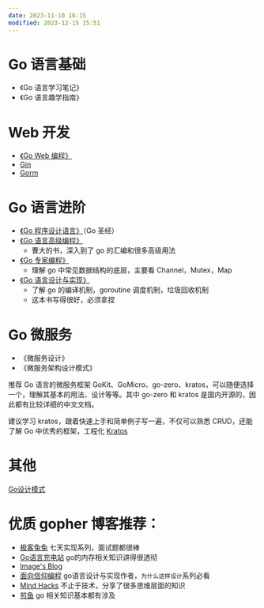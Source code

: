 ```yaml
---
date: 2023-11-10 16:15
modified: 2023-12-15 15:51
---
```


# Go 语言基础
- 《Go 语言学习笔记》
- 《Go 语言趣学指南》

# Web 开发
-  [《Go Web 编程》](https://www.bookstack.cn/read/Go-Web/README.md)
- [Gin](https://geektutu.com/post/quick-go-gin.html)
- [Gorm]( https://gorm.io/zh_CN/docs/index.html )

# Go 语言进阶
- [《Go 程序设计语言》](https://books.studygolang.com/gopl-zh/)（Go 圣经）
- [《Go 语言高级编程》]( https://chai2010.cn/advanced-go-programming-book )
	- 曹大的书，深入到了 go 的汇编和很多高级用法
- [《Go 专家编程》](https://books.studygolang.com/GoExpertProgramming/)
	- 理解 go 中常见数据结构的底层，主要看 Channel，Mutex，Map
- [《Go 语言设计与实现》](https://draveness.me/golang/)
	- 了解 go 的编译机制，goroutine 调度机制，垃圾回收机制
	- 这本书写得很好，必须拿捏

# Go 微服务
- 《微服务设计》
- 《微服务架构设计模式》

推荐 Go 语言的微服务框架 GoKit、GoMicro、go-zero、kratos，可以随便选择一个，理解其基本的用法、设计等等。其中 go-zero 和 kratos 是国内开源的，因此都有比较详细的中文文档。

建议学习 kratos，跟着快速上手和简单例子写一遍，不仅可以熟悉 CRUD，还能了解 Go 中优秀的框架，工程化
[Kratos](https://github.com/go-kratos/kratos)

# 其他
[Go设计模式](https://lailin.xyz/post/singleton.html)

# 优质 gopher 博客推荐：
- [极客兔兔](https://geektutu.com/) 七天实现系列，面试题都很棒
- [Go语言充电站](https://lessisbetter.site/) go的内存相关知识讲得很透彻
- [Image's Blog](https://imageslr.com/)
- [面向信仰编程](https://draveness.me/) go语言设计与实现作者，`为什么这样设计`系列必看
- [Mind Hacks](https://mindhacks.cn/) 不止于技术，分享了很多思维层面的知识
- [煎鱼](https://eddycjy.com/) go 相关知识基本都有涉及
